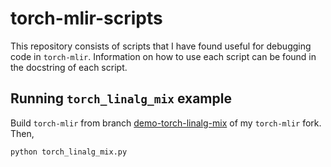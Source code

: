 # torch-mlir-scripts

This repository consists of scripts that I have found useful for debugging code in `torch-mlir`. Information on how to use each script can be found in the docstring of each script.

## Running `torch_linalg_mix` example

Build `torch-mlir` from branch [demo-torch-linalg-mix](https://github.com/ramiro050/torch-mlir/tree/demo-torch-linalg-mix) of my `torch-mlir` fork. Then,

```shell
python torch_linalg_mix.py
```
